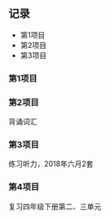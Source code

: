 ## 记录
* 第1项目
* 第2项目
* 第3项目

### 第1项目


### 第2项目
背诵词汇

### 第3项目
练习听力，2018年六月2套

### 第4项目
复习四年级下册第二、三单元



